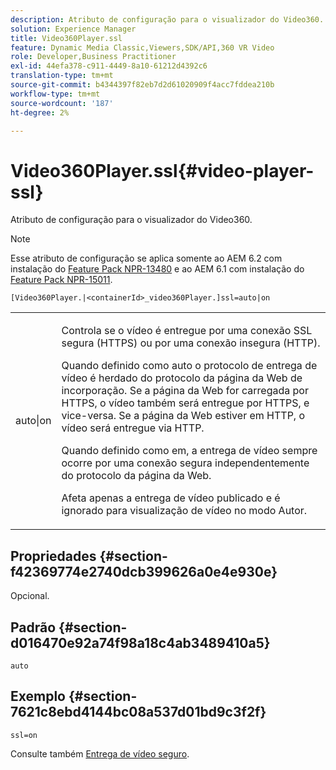 ```yaml
---
description: Atributo de configuração para o visualizador do Video360.
solution: Experience Manager
title: Video360Player.ssl
feature: Dynamic Media Classic,Viewers,SDK/API,360 VR Video
role: Developer,Business Practitioner
exl-id: 44efa378-c911-4449-8a10-61212d4392c6
translation-type: tm+mt
source-git-commit: b4344397f82eb7d2d61020909f4acc7fddea210b
workflow-type: tm+mt
source-wordcount: '187'
ht-degree: 2%

---
```


# Video360Player.ssl{#video-player-ssl}

Atributo de configuração para o visualizador do Video360.

>[!NOTE]
>
>Esse atributo de configuração se aplica somente ao AEM 6.2 com instalação do [Feature Pack NPR-13480](https://www.adobeaemcloud.com/content/marketplace/marketplaceProxy.html?packagePath=/content/companies/public/adobe/packages/cq620/featurepack/cq-6.2.0-featurepack-13480) e ao AEM 6.1 com instalação do [Feature Pack NPR-15011](https://www.adobeaemcloud.com/content/marketplace/marketplaceProxy.html?packagePath=/content/companies/public/adobe/packages/cq610/featurepack/cq-6.1.0-featurepack-15011).

`[Video360Player.|<containerId>_video360Player.]ssl=auto|on`

<table id="table_C616483932C2482CA9794DDD7313FD7C"> 
 <tbody> 
  <tr> 
   <td colname="col1"> <p> <span class="codeph"> auto|on</span> </p> </td> 
   <td colname="col2"> <p> Controla se o vídeo é entregue por uma conexão SSL segura (HTTPS) ou por uma conexão insegura (HTTP). </p> <p>Quando definido como <span class="codeph"> auto</span> o protocolo de entrega de vídeo é herdado do protocolo da página da Web de incorporação. Se a página da Web for carregada por HTTPS, o vídeo também será entregue por HTTPS, e vice-versa. Se a página da Web estiver em HTTP, o vídeo será entregue via HTTP. </p> <p>Quando definido como <span class="codeph"> em</span>, a entrega de vídeo sempre ocorre por uma conexão segura independentemente do protocolo da página da Web. </p> <p>Afeta apenas a entrega de vídeo publicado e é ignorado para visualização de vídeo no modo Autor. </p> </td> 
  </tr> 
 </tbody> 
</table>

## Propriedades {#section-f42369774e2740dcb399626a0e4e930e}

Opcional.

## Padrão {#section-d016470e92a74f98a18c4ab3489410a5}

`auto`

## Exemplo {#section-7621c8ebd4144bc08a537d01bd9c3f2f}

```
ssl=on
```

<!--<a id="section_5943AC73316749C68761FF7F74DA7547"></a>-->

Consulte também [Entrega de vídeo seguro](../../../c-html5-aem-asset-viewers/c-html5-aem-video360/c-html5-aem-video360-securevideodelivery.md#concept-13f66fdd4a52494aa516cd0f36fdac27).

